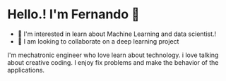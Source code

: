 # Hello.! I'm Fernando 👋
- 👀 I'm interested in learn about Machine Learning and data scientist.!
- 💞️ I am looking to collaborate on a deep learning project

I'm mechatronic engineer who love learn about technology. i love talking about creative coding. I enjoy fix problems and make the behavior of the applications.
<!---
Ferald89/Ferald89 is a ✨ special ✨ repository because its `README.md` (this file) appears on your GitHub profile.
You can click the Preview link to take a look at your changes.
--->
